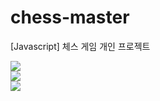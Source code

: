 # chess-master
[Javascript] 체스 게임 개인 프로젝트

<img src="https://blogfiles.pstatic.net/MjAxOTA1MDhfMjk2/MDAxNTU3MzAyMTg5ODE4.at-JlUypLz5ZRrTZWzPeVOOx9zK3SlauZ5F5cm-f0s0g.Wgn2S8FcOUltA4FfYt_2EWXzYD9O8x8FQyATDYAvWxsg.PNG.coolwindkmh/image.png">


<br/>
<img src="https://blogfiles.pstatic.net/MjAxOTA1MDhfMTIy/MDAxNTU3MzAyNDcxMDEy.9dPnjy6UNUEo21BAXrADGh31Kq-5Nz1Kk6zMyrUsd98g.gzQXzOxm0XyoczSoD1hrtbawD-99pqcQyNbsydaeen8g.PNG.coolwindkmh/image.png">


<br/>
<img src="https://blogfiles.pstatic.net/MjAxOTA1MDhfMjg1/MDAxNTU3MzAyNTQ1Njcy.c_OpyIDj0-wUimE-PU8YyPtJ948q8glJB5AHMF97gIcg.CpguHHGXbr8iJb1kDK3df7mBa1YhlM3K7XaO38FD7ogg.PNG.coolwindkmh/image.png">



